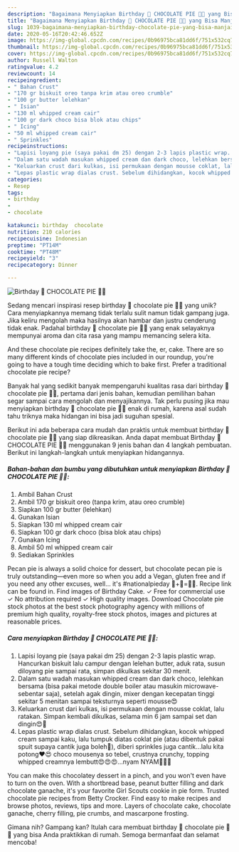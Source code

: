 ```yaml
---
description: "Bagaimana Menyiapkan Birthday 🎂 CHOCOLATE PIE 🍫🥧 yang Bisa Manjain Lidah"
title: "Bagaimana Menyiapkan Birthday 🎂 CHOCOLATE PIE 🍫🥧 yang Bisa Manjain Lidah"
slug: 1039-bagaimana-menyiapkan-birthday-chocolate-pie-yang-bisa-manjain-lidah
date: 2020-05-16T20:42:46.652Z
image: https://img-global.cpcdn.com/recipes/0b96975bca81dd6f/751x532cq70/birthday-🎂-chocolate-pie-🍫🥧-foto-resep-utama.jpg
thumbnail: https://img-global.cpcdn.com/recipes/0b96975bca81dd6f/751x532cq70/birthday-🎂-chocolate-pie-🍫🥧-foto-resep-utama.jpg
cover: https://img-global.cpcdn.com/recipes/0b96975bca81dd6f/751x532cq70/birthday-🎂-chocolate-pie-🍫🥧-foto-resep-utama.jpg
author: Russell Walton
ratingvalue: 4.2
reviewcount: 14
recipeingredient:
- " Bahan Crust"
- "170 gr biskuit oreo tanpa krim atau oreo crumble"
- "100 gr butter lelehkan"
- " Isian"
- "130 ml whipped cream cair"
- "100 gr dark choco bisa blok atau chips"
- " Icing"
- "50 ml whipped cream cair"
- " Sprinkles"
recipeinstructions:
- "Lapisi loyang pie (saya pakai dm 25) dengan 2-3 lapis plastic wrap. Hancurkan biskuit lalu campur dengan lelehan butter, aduk rata, susun diloyang pie sampai rata, simpan dikulkas sekitar 30 menit."
- "Dalam satu wadah masukan whipped cream dan dark choco, lelehkan bersama (bisa pakai metode double boiler atau masukin microwave- sebentar saja), setelah agak dingin, mixer dengan kecepatan tinggi sekitar 5 menitan sampai teksturnya seperti mousse😍"
- "Keluarkan crust dari kulkas, isi permukaan dengan mousse coklat, lalu ratakan. Simpan kembali dikulkas, selama min 6 jam sampai set dan dingin😍🤩"
- "Lepas plastic wrap dialas crust. Sebelum dihidangkan, kocok whipped cream sampai kaku, lalu tumpuk diatas coklat pie (atau dibentuk pakai spuit supaya cantik juga boleh🤩), diberi sprinkles juga cantik...lalu kita potong❤️😍 choco mousenya so tebel, crustnya crunchy, topping whipped creamnya lembutt😍😍😍...nyam NYAM🤩🤩🤩"
categories:
- Resep
tags:
- birthday
- 
- chocolate

katakunci: birthday  chocolate 
nutrition: 210 calories
recipecuisine: Indonesian
preptime: "PT14M"
cooktime: "PT48M"
recipeyield: "3"
recipecategory: Dinner

---
```



![Birthday 🎂 CHOCOLATE PIE 🍫🥧](https://img-global.cpcdn.com/recipes/0b96975bca81dd6f/751x532cq70/birthday-🎂-chocolate-pie-🍫🥧-foto-resep-utama.jpg)

Sedang mencari inspirasi resep birthday 🎂 chocolate pie 🍫🥧 yang unik? Cara menyiapkannya memang tidak terlalu sulit namun tidak gampang juga. Jika keliru mengolah maka hasilnya akan hambar dan justru cenderung tidak enak. Padahal birthday 🎂 chocolate pie 🍫🥧 yang enak selayaknya mempunyai aroma dan cita rasa yang mampu memancing selera kita.

And these chocolate pie recipes definitely take the, er, cake. There are so many different kinds of chocolate pies included in our roundup, you&#39;re going to have a tough time deciding which to bake first. Prefer a traditional chocolate pie recipe?

Banyak hal yang sedikit banyak mempengaruhi kualitas rasa dari birthday 🎂 chocolate pie 🍫🥧, pertama dari jenis bahan, kemudian pemilihan bahan segar sampai cara mengolah dan menyajikannya. Tak perlu pusing jika mau menyiapkan birthday 🎂 chocolate pie 🍫🥧 enak di rumah, karena asal sudah tahu triknya maka hidangan ini bisa jadi suguhan spesial.


Berikut ini ada beberapa cara mudah dan praktis untuk membuat birthday 🎂 chocolate pie 🍫🥧 yang siap dikreasikan. Anda dapat membuat Birthday 🎂 CHOCOLATE PIE 🍫🥧 menggunakan 9 jenis bahan dan 4 langkah pembuatan. Berikut ini langkah-langkah untuk menyiapkan hidangannya.

<!--inarticleads1-->

##### Bahan-bahan dan bumbu yang dibutuhkan untuk menyiapkan Birthday 🎂 CHOCOLATE PIE 🍫🥧:

1. Ambil  Bahan Crust
1. Ambil 170 gr biskuit oreo (tanpa krim, atau oreo crumble)
1. Siapkan 100 gr butter (lelehkan)
1. Gunakan  Isian
1. Siapkan 130 ml whipped cream cair
1. Siapkan 100 gr dark choco (bisa blok atau chips)
1. Gunakan  Icing
1. Ambil 50 ml whipped cream cair
1. Sediakan  Sprinkles


Pecan pie is always a solid choice for dessert, but chocolate pecan pie is truly outstanding—even more so when you add a Vegan, gluten free and if you need any other excuses, well… it&#39;s #nationalpieday 🥥+🍫=🥧✨. Recipe link can be found in. Find images of Birthday Cake. ✓ Free for commercial use ✓ No attribution required ✓ High quality images. Download Chocolate pie stock photos at the best stock photography agency with millions of premium high quality, royalty-free stock photos, images and pictures at reasonable prices. 

<!--inarticleads2-->

##### Cara menyiapkan Birthday 🎂 CHOCOLATE PIE 🍫🥧:

1. Lapisi loyang pie (saya pakai dm 25) dengan 2-3 lapis plastic wrap. Hancurkan biskuit lalu campur dengan lelehan butter, aduk rata, susun diloyang pie sampai rata, simpan dikulkas sekitar 30 menit.
1. Dalam satu wadah masukan whipped cream dan dark choco, lelehkan bersama (bisa pakai metode double boiler atau masukin microwave- sebentar saja), setelah agak dingin, mixer dengan kecepatan tinggi sekitar 5 menitan sampai teksturnya seperti mousse😍
1. Keluarkan crust dari kulkas, isi permukaan dengan mousse coklat, lalu ratakan. Simpan kembali dikulkas, selama min 6 jam sampai set dan dingin😍🤩
1. Lepas plastic wrap dialas crust. Sebelum dihidangkan, kocok whipped cream sampai kaku, lalu tumpuk diatas coklat pie (atau dibentuk pakai spuit supaya cantik juga boleh🤩), diberi sprinkles juga cantik...lalu kita potong❤️😍 choco mousenya so tebel, crustnya crunchy, topping whipped creamnya lembutt😍😍😍...nyam NYAM🤩🤩🤩


You can make this chocolatey dessert in a pinch, and you won&#39;t even have to turn on the oven. With a shortbread base, peanut butter filling and dark chocolate ganache, it&#39;s your favorite Girl Scouts cookie in pie form. Trusted chocolate pie recipes from Betty Crocker. Find easy to make recipes and browse photos, reviews, tips and more. Layers of chocolate cake, chocolate ganache, cherry filling, pie crumbs, and mascarpone frosting. 

Gimana nih? Gampang kan? Itulah cara membuat birthday 🎂 chocolate pie 🍫🥧 yang bisa Anda praktikkan di rumah. Semoga bermanfaat dan selamat mencoba!
